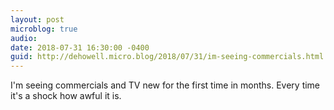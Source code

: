 ```yaml
---
layout: post
microblog: true
audio: 
date: 2018-07-31 16:30:00 -0400
guid: http://dehowell.micro.blog/2018/07/31/im-seeing-commercials.html
---
```

I'm seeing commercials and TV new for the first time in months. Every time it's a shock how awful it is.
